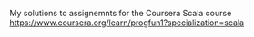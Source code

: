 My solutions to assignemnts for the Coursera Scala course https://www.coursera.org/learn/progfun1?specialization=scala
